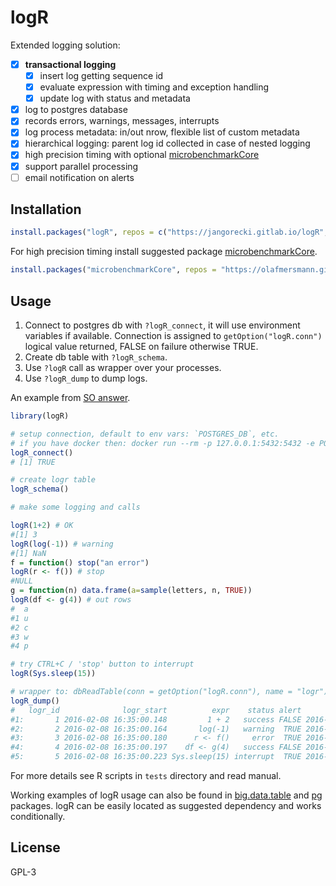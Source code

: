 # logR

Extended logging solution:

- [x] **transactional logging**
  - [x] insert log getting sequence id
  - [x] evaluate expression with timing and exception handling
  - [x] update log with status and metadata
- [x] log to postgres database
- [x] records errors, warnings, messages, interrupts
- [x] log process metadata: in/out nrow, flexible list of custom metadata
- [x] hierarchical logging: parent log id collected in case of nested logging
- [x] high precision timing with optional [microbenchmarkCore](https://github.com/olafmersmann/microbenchmarkCore)
- [x] support parallel processing
- [ ] email notification on alerts

## Installation

```r
install.packages("logR", repos = c("https://jangorecki.gitlab.io/logR", "https://cran.rstudio.com"))
```

For high precision timing install suggested package [microbenchmarkCore](https://github.com/olafmersmann/microbenchmarkCore).  
```r
install.packages("microbenchmarkCore", repos = "https://olafmersmann.github.io/drat")
```

## Usage

1. Connect to postgres db with `?logR_connect`, it will use environment variables if available. Connection is assigned to `getOption("logR.conn")` logical value returned, FALSE on failure otherwise TRUE.  
2. Create db table with `?logR_schema`.  
3. Use `?logR` call as wrapper over your processes.  
4. Use `?logR_dump` to dump logs.  

An example from [SO answer](http://stackoverflow.com/a/35274622/2490497).  

```r
library(logR)

# setup connection, default to env vars: `POSTGRES_DB`, etc.
# if you have docker then: docker run --rm -p 127.0.0.1:5432:5432 -e POSTGRES_PASSWORD=postgres --name pg-logr postgres:9.5
logR_connect()
# [1] TRUE

# create logr table
logR_schema()

# make some logging and calls

logR(1+2) # OK
#[1] 3
logR(log(-1)) # warning
#[1] NaN
f = function() stop("an error")
logR(r <- f()) # stop
#NULL
g = function(n) data.frame(a=sample(letters, n, TRUE))
logR(df <- g(4)) # out rows
#  a
#1 u
#2 c
#3 w
#4 p

# try CTRL+C / 'stop' button to interrupt
logR(Sys.sleep(15))

# wrapper to: dbReadTable(conn = getOption("logR.conn"), name = "logr")
logR_dump()
#   logr_id              logr_start          expr    status alert                logr_end      timing in_rows out_rows  mail message cond_call  cond_message
#1:       1 2016-02-08 16:35:00.148         1 + 2   success FALSE 2016-02-08 16:35:00.157 0.000049163      NA       NA FALSE      NA        NA            NA
#2:       2 2016-02-08 16:35:00.164       log(-1)   warning  TRUE 2016-02-08 16:35:00.171 0.000170801      NA       NA FALSE      NA   log(-1) NaNs produced
#3:       3 2016-02-08 16:35:00.180      r <- f()     error  TRUE 2016-02-08 16:35:00.187 0.000136896      NA       NA FALSE      NA       f()      an error
#4:       4 2016-02-08 16:35:00.197    df <- g(4)   success FALSE 2016-02-08 16:35:00.213 0.000696145      NA        4 FALSE      NA        NA            NA
#5:       5 2016-02-08 16:35:00.223 Sys.sleep(15) interrupt  TRUE 2016-02-08 16:35:05.434 5.202319000      NA       NA FALSE      NA        NA            NA
```

For more details see R scripts in `tests` directory and read manual.  

Working examples of logR usage can also be found in [big.data.table](https://gitlab.com/jangorecki/big.data.table) and [pg](https://gitlab.com/jangorecki/pg) packages. logR can be easily located as suggested dependency and works conditionally.  

## License

GPL-3
